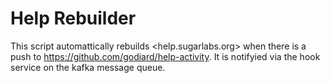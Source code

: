 # Help Rebuilder

This script automattically rebuilds <help.sugarlabs.org> when there is a push
to <https://github.com/godiard/help-activity>.  It is notifyied via the hook
service on the kafka message queue.
